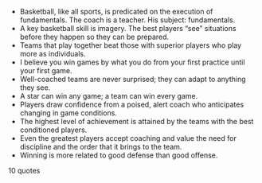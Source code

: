  - Basketball, like all sports, is predicated on the execution of fundamentals. The coach is a teacher. His subject: fundamentals.
 - A key basketball skill is imagery. The best players “see” situations before they happen so they can be prepared.
 - Teams that play together beat those with superior players who play more as individuals.
 - I believe you win games by what you do from your first practice until your first game.
 - Well-coached teams are never surprised; they can adapt to anything they see.
 - A star can win any game; a team can win every game.
 - Players draw confidence from a poised, alert coach who anticipates changing in game conditions.
 - The highest level of achievement is attained by the teams with the best conditioned players.
 - Even the greatest players accept coaching and value the need for discipline and the order that it brings to the team.
 - Winning is more related to good defense than good offense.

10 quotes